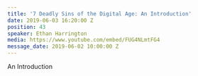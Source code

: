```yaml
---
title: '7 Deadly Sins of the Digital Age: An Introduction'
date: 2019-06-03 16:20:00 Z
position: 43
speaker: Ethan Harrington
media: https://www.youtube.com/embed/FUG4NLmtFG4
message_date: 2019-06-02 10:00:00 Z
---
```


An Introduction